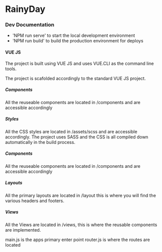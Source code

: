 # RainyDay

### Dev Documentation 

* 'NPM run serve' to start the local development environment
* 'NPM run build' to build the production environment for deploys

#### VUE JS 
The project is built using VUE JS and uses VUE.CLI as the command line tools.

The project is scafolded accordingly to the standard VUE JS project.

##### Components
All the reuseable components are located in /components and are accessible accordingly

##### Styles
All the CSS styles are located in /assets/scss and are accessible accordingly. The project uses SASS and the CSS is all compiled down automatically in the build process.

##### Components
All the reuseable components are located in /components and are accessible accordingly

##### Layouts
All the primary layouts are located in /layout this is where you will find the various headers and footers.

##### Views
All the Views are located in /views, this is where the reusable components are implemented. 

main.js is the apps primary enter point
router.js is where the routes are located


